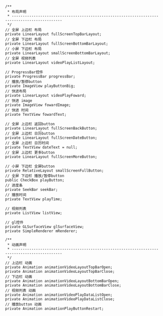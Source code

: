     /**
     * 布局声明
     * ---------------------------------------------------------------------------------------------
     */
    // 全屏 上边栏 布局
    private LinearLayout fullScreenTopBarLayout;
    // 全屏 下边栏 布局
    private LinearLayout fullScreenBottomBarLayout;
    // 小屏 下边栏 布局
    private LinearLayout smallScreenBottomBarLayout;
    // 全屏 视频列表
    private LinearLayout videoPlayListLayout;

    // ProgressBar控件
    private ProgressBar progressBar;
    // 播放/暂停button
    private ImageView playButtonBig;
    // 快进布局
    private LinearLayout videoPlayFoward;
    // 快进 image
    private ImageView fowardImage;
    // 快进 时间
    private TextView fowardText;

    // 全屏 上边栏 返回button
    private LinearLayout fullScreenBackButton;
    // 全屏 上边栏 日历button
    private LinearLayout fullScreenDateButton;
    // 全屏 上边栏 日历时间
    private TextView dateText = null;
    // 全屏 上边栏 更多button
    private LinearLayout fullScreenMoreButton;

    // 小屏 下边栏 全屏button
    private RelativeLayout smallScreenFullButton;
    // 全屏 下边栏 播放/暂停button
    public CheckBox playButton;
    // 进度条
    private SeekBar seekBar;
    // 播放时间
    private TextView playTime;

    // 视频列表
    private ListView listView;

    // gl控件
    private GLSurfaceView glSurfaceView;
    private SimpleRenderer mRenderer;

    /**
     * 动画声明
     * ---------------------------------------------------------------------------------------------
     */
    // 上边栏 动画
    private Animation animationVideoLayoutTopBarOpen;
    private Animation animationVideoLayoutTopBarClose;
    // 下边栏 动画
    private Animation animationVideoLayoutBottomBarOpen;
    private Animation animationVideoLayoutBottomBarClose;
    // 视频列表 动画
    private Animation animationVideoPlayDataListOpen;
    private Animation animationVideoPlayDataListClose;
    // 播放button 动画
    private Animation animationPlayButtonRestart;